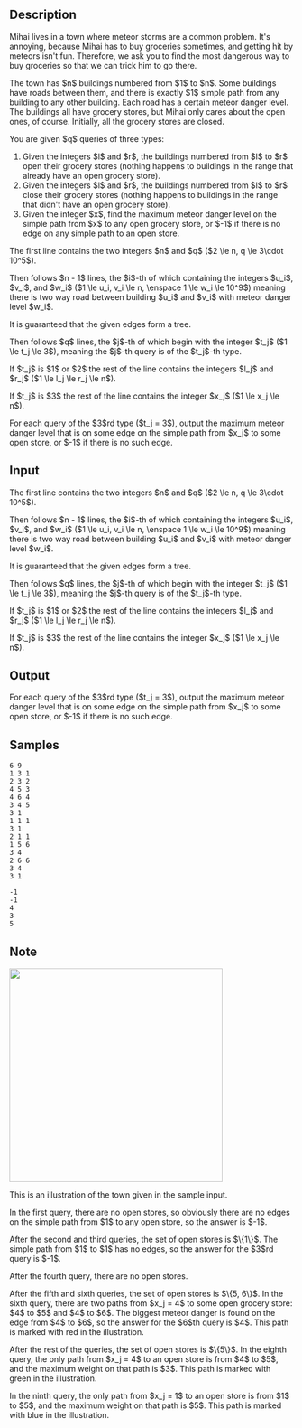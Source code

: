 ## Description

<div><p><span class="tex-font-style-it">Mihai lives in a town where meteor storms are a common problem. It's annoying, because Mihai has to buy groceries sometimes, and getting hit by meteors isn't fun. Therefore, we ask you to find the most dangerous way to buy groceries so that we can trick him to go there.</span></p><p>The town has $n$ buildings numbered from $1$ to $n$. Some buildings have roads between them, and there is exactly $1$ simple path from any building to any other building. Each road has a certain meteor danger level. The buildings all have grocery stores, but Mihai only cares about the open ones, of course. Initially, all the grocery stores are closed.</p><p>You are given $q$ queries of three types:</p><ol> <li> Given the integers $l$ and $r$, the buildings numbered from $l$ to $r$ open their grocery stores (nothing happens to buildings in the range that already have an open grocery store).</li><li> Given the integers $l$ and $r$, the buildings numbered from $l$ to $r$ close their grocery stores (nothing happens to buildings in the range that didn't have an open grocery store).</li><li> Given the integer $x$, find the maximum meteor danger level on the simple path from $x$ to <span class="tex-font-style-bf">any</span> open grocery store, or $-1$ if there is no edge on any simple path to an open store. </li></ol></div><div class="input-specification"><p>The first line contains the two integers $n$ and $q$ ($2 \le n, q \le 3\cdot 10^5$).</p><p>Then follows $n - 1$ lines, the $i$-th of which containing the integers $u_i$, $v_i$, and $w_i$ ($1 \le u_i, v_i \le n, \enspace 1 \le w_i \le 10^9$) meaning there is two way road between building $u_i$ and $v_i$ with meteor danger level $w_i$.</p><p>It is guaranteed that the given edges form a tree.</p><p>Then follows $q$ lines, the $j$-th of which begin with the integer $t_j$ ($1 \le t_j \le 3$), meaning the $j$-th query is of the $t_j$-th type.</p><p>If $t_j$ is $1$ or $2$ the rest of the line contains the integers $l_j$ and $r_j$ ($1 \le l_j \le r_j \le n$).</p><p>If $t_j$ is $3$ the rest of the line contains the integer $x_j$ ($1 \le x_j \le n$).</p></div><div class="output-specification"><p>For each query of the $3$rd type ($t_j = 3$), output the maximum meteor danger level that is on some edge on the simple path from $x_j$ to some open store, or $-1$ if there is no such edge.</p></div>

## Input

<p>The first line contains the two integers $n$ and $q$ ($2 \le n, q \le 3\cdot 10^5$).</p><p>Then follows $n - 1$ lines, the $i$-th of which containing the integers $u_i$, $v_i$, and $w_i$ ($1 \le u_i, v_i \le n, \enspace 1 \le w_i \le 10^9$) meaning there is two way road between building $u_i$ and $v_i$ with meteor danger level $w_i$.</p><p>It is guaranteed that the given edges form a tree.</p><p>Then follows $q$ lines, the $j$-th of which begin with the integer $t_j$ ($1 \le t_j \le 3$), meaning the $j$-th query is of the $t_j$-th type.</p><p>If $t_j$ is $1$ or $2$ the rest of the line contains the integers $l_j$ and $r_j$ ($1 \le l_j \le r_j \le n$).</p><p>If $t_j$ is $3$ the rest of the line contains the integer $x_j$ ($1 \le x_j \le n$).</p>

## Output

<p>For each query of the $3$rd type ($t_j = 3$), output the maximum meteor danger level that is on some edge on the simple path from $x_j$ to some open store, or $-1$ if there is no such edge.</p>

## Samples

```input1
6 9
1 3 1
2 3 2
4 5 3
4 6 4
3 4 5
3 1
1 1 1
3 1
2 1 1
1 5 6
3 4
2 6 6
3 4
3 1
```

```output1
-1
-1
4
3
5
```




## Note

<p><img class="tex-graphics" src="./32669/file/6q60L7xn.png" style="max-width: 100.0%;max-height: 100.0%;" width="378px"></p><p>This is an illustration of the town given in the sample input.</p><p>In the first query, there are no open stores, so obviously there are no edges on the simple path from $1$ to any open store, so the answer is $-1$.</p><p>After the second and third queries, the set of open stores is $\{1\}$. The simple path from $1$ to $1$ has no edges, so the answer for the $3$rd query is $-1$.</p><p>After the fourth query, there are no open stores.</p><p>After the fifth and sixth queries, the set of open stores is $\{5, 6\}$. In the sixth query, there are two paths from $x_j = 4$ to some open grocery store: $4$ to $5$ and $4$ to $6$. The biggest meteor danger is found on the edge from $4$ to $6$, so the answer for the $6$th query is $4$. This path is marked with red in the illustration.</p><p>After the rest of the queries, the set of open stores is $\{5\}$. In the eighth query, the only path from $x_j = 4$ to an open store is from $4$ to $5$, and the maximum weight on that path is $3$. This path is marked with green in the illustration.</p><p>In the ninth query, the only path from $x_j = 1$ to an open store is from $1$ to $5$, and the maximum weight on that path is $5$. This path is marked with blue in the illustration.</p>
